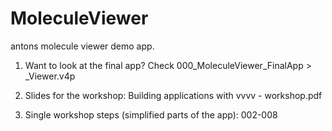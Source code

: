MoleculeViewer
==============

antons molecule viewer demo app.

1. Want to look at the final app?
   Check 000_MoleculeViewer_FinalApp > _Viewer.v4p

2. Slides for the workshop:
   Building applications with vvvv - workshop.pdf
   
3. Single workshop steps (simplified parts of the app):
   002-008